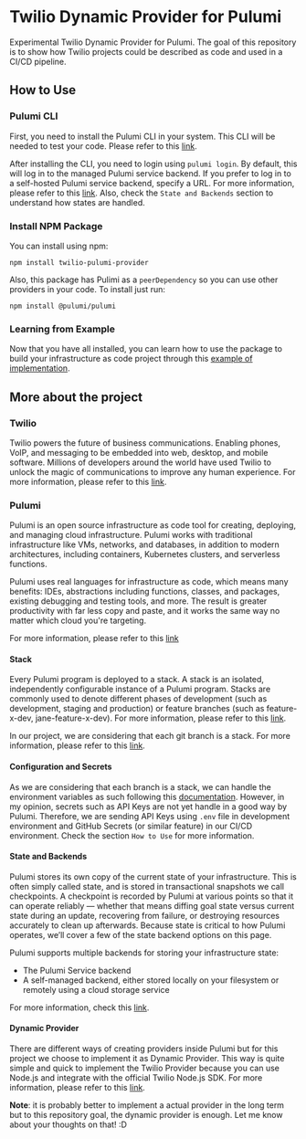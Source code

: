 # Twilio Dynamic Provider for Pulumi

Experimental Twilio Dynamic Provider for Pulumi. The goal of this repository is to show how Twilio projects could be described as code and used in a CI/CD pipeline.

## How to Use

### Pulumi CLI

First, you need to install the Pulumi CLI in your system. This CLI will be needed to test your code. Please refer to this [link](https://www.pulumi.com/docs/reference/cli/). 

After installing the CLI, you need to login using `pulumi login`. By default, this will log in to the managed Pulumi service backend. If you prefer to log in to a self-hosted Pulumi service backend, specify a URL. For more information, please refer to this [link](https://www.pulumi.com/docs/reference/cli/pulumi_login/).  Also, check the `State and Backends` section to understand how states are handled.

### Install NPM Package

You can install using npm:

```
npm install twilio-pulumi-provider
```

Also, this package has Pulimi as a `peerDependency` so you can use other providers in your code. To install just run:

```
npm install @pulumi/pulumi
```

### Learning from Example

Now that you have all installed, you can learn how to use the package to build your infrastructure as code project through this [example of implementation](https://github.com/kaiquelupo/twilio-pulumi-provider-example).


## More about the project


### Twilio

Twilio powers the future of business communications. Enabling phones, VoIP, and messaging to be embedded into web, desktop, and mobile software. Millions of developers around the world have used Twilio to unlock the magic of communications to improve any human experience. For more information, please refer to this [link](https://www.twilio.com/).

### Pulumi

Pulumi is an open source infrastructure as code tool for creating, deploying, and managing cloud infrastructure. Pulumi works with traditional infrastructure like VMs, networks, and databases, in addition to modern architectures, including containers, Kubernetes clusters, and serverless functions.

Pulumi uses real languages for infrastructure as code, which means many benefits: IDEs, abstractions including functions, classes, and packages, existing debugging and testing tools, and more. The result is greater productivity with far less copy and paste, and it works the same way no matter which cloud you're targeting.

For more information, please refer to this [link](https://www.pulumi.com/docs/intro/concepts/)

#### Stack

Every Pulumi program is deployed to a stack. A stack is an isolated, independently configurable instance of a Pulumi program. Stacks are commonly used to denote different phases of development (such as development, staging and production) or feature branches (such as feature-x-dev, jane-feature-x-dev). For more information, please refer to this [link](https://www.pulumi.com/docs/intro/concepts/stack/).

In our project, we are considering that each git branch is a stack. For more information, please refer to this [link](https://www.pulumi.com/docs/intro/concepts/organizing-stacks-projects/).

#### Configuration and Secrets

As we are considering that each branch is a stack, we can handle the environment variables as such following this [documentation](https://www.pulumi.com/docs/intro/concepts/stack/). However, in my opinion, secrets such as API Keys are not yet handle in a good way by Pulumi. Therefore, we are sending API Keys using `.env` file in development environment and GitHub Secrets (or similar feature) in our CI/CD environment. Check the section `How to Use` for more information.

#### State and Backends

Pulumi stores its own copy of the current state of your infrastructure. This is often simply called state, and is stored in transactional snapshots we call checkpoints. A checkpoint is recorded by Pulumi at various points so that it can operate reliably — whether that means diffing goal state versus current state during an update, recovering from failure, or destroying resources accurately to clean up afterwards. Because state is critical to how Pulumi operates, we’ll cover a few of the state backend options on this page.

Pulumi supports multiple backends for storing your infrastructure state:

- The Pulumi Service backend
- A self-managed backend, either stored locally on your filesystem or remotely using a cloud storage service

For more information, check this [link](https://www.pulumi.com/docs/intro/concepts/state/).

#### Dynamic Provider

There are different ways of creating providers inside Pulumi but for this project we choose to implement it as Dynamic Provider. This way is quite simple and quick to implement the Twilio Provider because you can use Node.js and integrate with the official Twilio Node.js SDK. For more information, please refer to this [link](https://www.pulumi.com/blog/dynamic-providers/). 

**Note**: it is probably better to implement a actual provider in the long term but to this repository goal, the dynamic provider is enough. Let me know about your thoughts on that! :D 